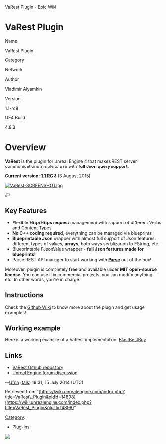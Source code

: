 VaRest Plugin - Epic Wiki                    

VaRest Plugin
=============

  

Name

VaRest Plugin

Category

Network

Author

Vladimir Alyamkin

Version

1.1-rc8

UE4 Build

4.8.3

Overview
========

**VaRest** is the plugin for Unreal Engine 4 that makes REST server communications simple to use with **full Json query support**.

**Current version:** **[1.1 RC 8](https://github.com/ufna/VaRest/releases/tag/1.1-rc8)** (3 August 2015)

[![VaRest-SCREENSHOT.jpg](https://d3ar1piqh1oeli.cloudfront.net/b/b9/VaRest-SCREENSHOT.jpg/180px-VaRest-SCREENSHOT.jpg)](/File:VaRest-SCREENSHOT.jpg)

[![](/skins/common/images/magnify-clip.png)](/File:VaRest-SCREENSHOT.jpg "Enlarge")

  

Key Features
------------

*   Flexible **Http/Https request** management with support of different Verbs and Content Types
*   **No C++ coding required**, everything can be managed via blueprints
*   **Blueprintable Json** wrapper with almost full support of Json features: different types of values, **arrays**, both ways serializarion to FString, etc.
*   Blueprintable FJsonValue wrapper - **full Json features made for blueprints!**
*   Parse REST API manager to start working with **[Parse](https://parse.com/)** out of the box!

  
Moreover, plugin is completely **free** and available under **MIT open-source license**. You can use it in commercial projects, you can modify anything, etc. In other words, you're in charge.

  

Instructions
------------

Check the [Github Wiki](https://github.com/ufna/VaRest/wiki) to know more about the plugin and get usage examples!

  

Working example
---------------

Here is a working example of a VaRest implementation: [BlastBestBuy](https://github.com/alarial/BlastBestBuy)

  

Links
-----

*   [VaRest Github repository](https://github.com/ufna/VaRest)
*   [Unreal Engine forum discussion](https://forums.unrealengine.com/showthread.php?13509-Plugin-Http-s-REST-blueprintable-JSON-and-Parse-REST-API-manager-at-once-(VaRest))

  
\--[Ufna](/User:Ufna "User:Ufna") ([talk](/index.php?title=User_talk:Ufna&action=edit&redlink=1 "User talk:Ufna (page does not exist)")) 19:31, 15 July 2014 (UTC)

Retrieved from "[https://wiki.unrealengine.com/index.php?title=VaRest\_Plugin&oldid=14898](https://wiki.unrealengine.com/index.php?title=VaRest_Plugin&oldid=14898)"

[Category](/Special:Categories "Special:Categories"):

*   [Plug-ins](/Category:Plug-ins "Category:Plug-ins")

  ![](https://tracking.unrealengine.com/track.png)